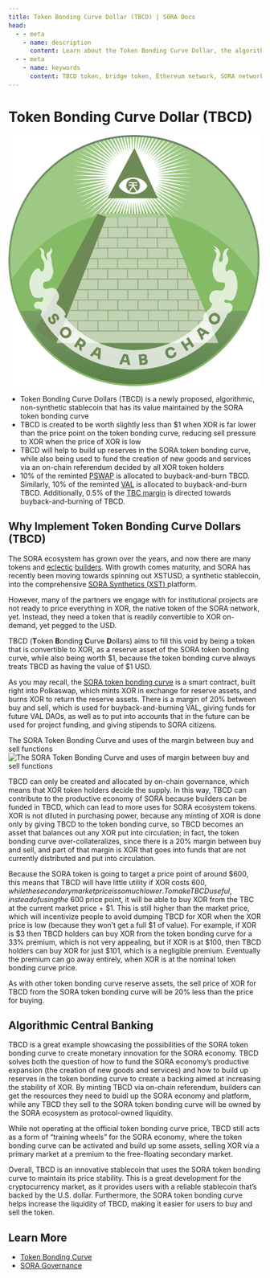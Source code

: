 ```yaml
---
title: Token Bonding Curve Dollar (TBCD) | SORA Docs
head:
  - - meta
    - name: description
      content: Learn about the Token Bonding Curve Dollar, the algorithmic, non-synthetic stablecoin that has its value maintained by the SORA token bonding curve. Explore how TBCD helps to build up the reserves of the SORA token bonding curve, while also being used to fund the creation of new goods and services within the SORA ecosystem.
  - - meta
    - name: keywords
      content: TBCD token, bridge token, Ethereum network, SORA network, asset transfer, interoperability, cross-chain transactions, liquidity, decentralized finance, DeFi
---
```


# Token Bonding Curve Dollar (TBCD)

<img src=".gitbook/assets/tbcd.svg" alt="drawing" width="500"/>

- Token Bonding Curve Dollars (TBCD) is a newly proposed, algorithmic, non-synthetic stablecoin that has its value maintained by the SORA token bonding curve
- TBCD is created to be worth slightly less than $1 when XOR is far lower than the price point on the token bonding curve, reducing sell pressure to XOR when the price of XOR is low
- TBCD will help to build up reserves in the SORA token bonding curve, while also being used to fund the creation of new goods and services via an on-chain referendum decided by all XOR token holders
- 10% of the reminted [PSWAP](./pswap) is allocated to buyback-and-burn TBCD. Similarly, 10% of the reminted [VAL](./val) is allocated to buyback-and-burn TBCD.
  Additionally, 0.5% of the [TBC margin](./tbc.md#why-is-the-token-bonding-curve-useful) is directed towards buyback-and-burning of TBCD.

## Why Implement Token Bonding Curve Dollars (TBCD)

The SORA ecosystem has grown over the years, and now there are many
tokens and [eclectic](https://cerestoken.io) [builders](https://adar.com). With growth comes maturity, and SORA has
recently been moving towards spinning out XSTUSD, a synthetic
stablecoin, into the comprehensive [SORA Synthetics (XST) ](xst.md) platform.

However, many of the partners we engage with for institutional projects are not ready to price everything in XOR, the native token of the SORA network, yet. Instead, they need a token that is readily convertible to XOR on-demand, yet pegged to the USD.

TBCD (**T**oken **B**onding **C**urve **D**ollars) aims to fill this void by being a token that is convertible to XOR, as a reserve asset of the SORA token bonding curve, while also being worth $1, because the token bonding curve always treats TBCD as having the value of $1 USD.

As you may recall, the [SORA token bonding
curve](tbc.md) is a smart contract,
built right into Polkaswap, which mints XOR in exchange for reserve
assets, and burns XOR to return the reserve assets. There is a margin
of 20% between buy and sell, which is used for buyback-and-burning
VAL, giving funds for future VAL DAOs, as well as to put into accounts
that in the future can be used for project funding, and giving
stipends to SORA citizens.

The SORA Token Bonding Curve and uses of the margin between buy and sell
functions
![The SORA Token Bonding Curve and uses of margin between buy and sell
functions](/.gitbook/assets/margin-tbc.png)

TBCD can only be created and allocated by on-chain governance, which
means that XOR token holders decide the supply. In this way, TBCD can
contribute to the productive economy of SORA because builders can be
funded in TBCD, which can lead to more uses for SORA ecosystem
tokens.
XOR is not diluted in purchasing power, because any minting of XOR is done only by giving TBCD to the token bonding curve, so TBCD becomes an asset that balances out any XOR put into circulation; in fact, the token bonding curve over-collateralizes, since there is a 20% margin between buy and sell, and part of that margin is XOR that goes into funds that are not currently distributed and put into circulation.

Because the SORA token is going to target a price point of around
$600, this means that TBCD will have little utility if XOR costs $600,
while the secondary market price is so much lower.
To make TBCD useful, instead of using the ~$600 price point, it will
be able to buy XOR from the TBC at the current market price + $1. This
is still higher than the market price, which will incentivize people
to avoid dumping TBCD for XOR when the XOR price is low (because they
won’t get a full $1 of value). For example, if XOR is $3 then TBCD
holders can buy XOR from the token bonding curve for a 33% premium,
which is not very appealing, but if XOR is at $100, then TBCD holders
can buy XOR for just $101, which is a negligible premium.
Eventually the premium can go away entirely, when XOR is at the nominal token bonding curve price.

As with other token bonding curve reserve assets, the sell price of
XOR for TBCD from the SORA token bonding curve will be 20% less than
the price for buying.

## Algorithmic Central Banking

TBCD is a great example showcasing the possibilities of the SORA token bonding curve to create monetary innovation for the SORA economy. TBCD solves both the question of how to fund the SORA economy’s productive expansion (the creation of new goods and services) and how to build up reserves in the token bonding curve to create a backing aimed at increasing the stability of XOR. By minting TBCD via on-chain referendum, builders can get the resources they need to buidl up the SORA economy and platform, while any TBCD they sell to the SORA token bonding curve will be owned by the SORA ecosystem as protocol-owned liquidity.

While not operating at the official token bonding curve price, TBCD
still acts as a form of “training wheels” for the SORA economy, where
the token bonding curve can be activated and build up some assets,
selling XOR via a primary market at a premium to the free-floating
secondary market.

Overall, TBCD is an innovative stablecoin that uses the SORA token bonding curve to maintain its price stability. This is a great development for the cryptocurrency market, as it provides users with a reliable stablecoin that’s backed by the U.S. dollar. Furthermore, the SORA token bonding curve helps increase the liquidity of TBCD, making it easier for users to buy and sell the token.

## Learn More

- [Token Bonding Curve](/tbc.md)
- [SORA Governance](/sora-governance.md)
